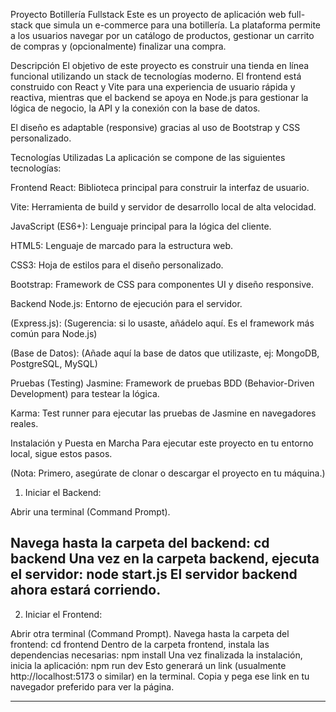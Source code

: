 Proyecto Botillería Fullstack
Este es un proyecto de aplicación web full-stack que simula un e-commerce para una botillería. La plataforma permite a los usuarios navegar por un catálogo de productos, gestionar un carrito de compras y (opcionalmente) finalizar una compra.

Descripción
El objetivo de este proyecto es construir una tienda en línea funcional utilizando un stack de tecnologías moderno. El frontend está construido con React y Vite para una experiencia de usuario rápida y reactiva, mientras que el backend se apoya en Node.js para gestionar la lógica de negocio, la API y la conexión con la base de datos.

El diseño es adaptable (responsive) gracias al uso de Bootstrap y CSS personalizado.

Tecnologías Utilizadas
La aplicación se compone de las siguientes tecnologías:

Frontend
React: Biblioteca principal para construir la interfaz de usuario.

Vite: Herramienta de build y servidor de desarrollo local de alta velocidad.

JavaScript (ES6+): Lenguaje principal para la lógica del cliente.

HTML5: Lenguaje de marcado para la estructura web.

CSS3: Hoja de estilos para el diseño personalizado.

Bootstrap: Framework de CSS para componentes UI y diseño responsive.

Backend
Node.js: Entorno de ejecución para el servidor.

(Express.js): (Sugerencia: si lo usaste, añádelo aquí. Es el framework más común para Node.js)

(Base de Datos): (Añade aquí la base de datos que utilizaste, ej: MongoDB, PostgreSQL, MySQL)

Pruebas (Testing)
Jasmine: Framework de pruebas BDD (Behavior-Driven Development) para testear la lógica.

Karma: Test runner para ejecutar las pruebas de Jasmine en navegadores reales.

Instalación y Puesta en Marcha
Para ejecutar este proyecto en tu entorno local, sigue estos pasos.

(Nota: Primero, asegúrate de clonar o descargar el proyecto en tu máquina.)

1. Iniciar el Backend:

Abrir una terminal (Command Prompt).

Navega hasta la carpeta del backend:
cd backend
Una vez en la carpeta backend, ejecuta el servidor:
node start.js
El servidor backend ahora estará corriendo.
-------------
2. Iniciar el Frontend:

Abrir otra terminal (Command Prompt).
Navega hasta la carpeta del frontend:
cd frontend
Dentro de la carpeta frontend, instala las dependencias necesarias:
npm install
Una vez finalizada la instalación, inicia la aplicación:
npm run dev
Esto generará un link (usualmente http://localhost:5173 o similar) en la terminal.
Copia y pega ese link en tu navegador preferido para ver la página.

-------------




